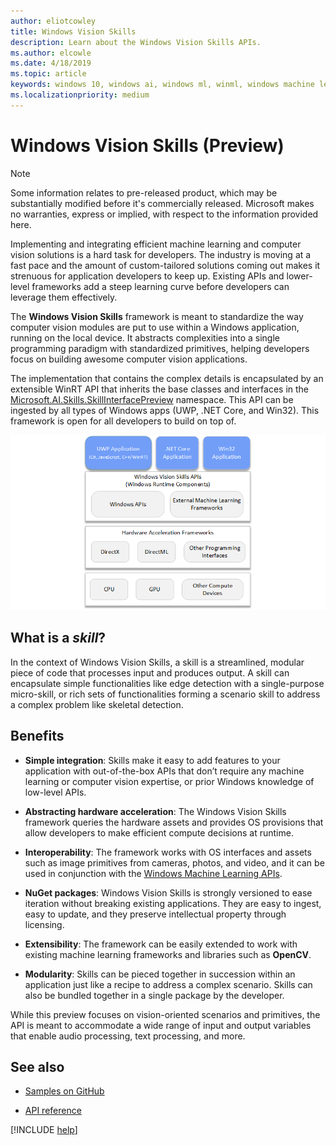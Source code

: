 ```yaml
---
author: eliotcowley
title: Windows Vision Skills
description: Learn about the Windows Vision Skills APIs.
ms.author: elcowle
ms.date: 4/18/2019
ms.topic: article
keywords: windows 10, windows ai, windows ml, winml, windows machine learning, windows vision skills
ms.localizationpriority: medium
---
```


# Windows Vision Skills (Preview)

> [!NOTE]
> Some information relates to pre-released product, which may be substantially modified before it's commercially released. Microsoft makes no warranties, express or implied, with respect to the information provided here.

Implementing and integrating efficient machine learning and computer vision solutions is a hard task for developers. The industry is moving at a fast pace and the amount of custom-tailored solutions coming out makes it strenuous for application developers to keep up. Existing APIs and lower-level frameworks add a steep learning curve before developers can leverage them effectively.

The **Windows Vision Skills** framework is meant to standardize the way computer vision modules are put to use within a Windows application, running on the local device. It abstracts complexities into a single programming paradigm with standardized primitives, helping developers focus on building awesome computer vision applications.

The implementation that contains the complex details is encapsulated by an extensible WinRT API that inherits the base classes and interfaces in the [Microsoft.AI.Skills.SkillInterfacePreview](https://docs.microsoft.com/dotnet/api/microsoft.ai.skills.skillinterfacepreview) namespace. This API can be ingested by all types of Windows apps (UWP, .NET Core, and Win32). This framework is open for all developers to build on top of.

![Diagram of how Windows Vision Skills fits into the development stack; starts with the bottom layer (GPU, CPU, VPU, etc); on top of that are hardware acceleration frameworks (DirectX, DirectML, and others); the next layer is the Windows Vision Skills API, consisting of Windows APIs and third-party frameworks; and the top layer consists of UWP and .NET Core applications](../images/vision-skills-diagram2-wide.png)

## What is a *skill*?

In the context of Windows Vision Skills, a skill is a streamlined, modular piece of code that processes input and produces output. A skill can encapsulate simple functionalities like edge detection with a single-purpose micro-skill, or rich sets of functionalities forming a scenario skill to address a complex problem like skeletal detection.

## Benefits

- **Simple integration**: Skills make it easy to add features to your application with out-of-the-box APIs that don’t require any machine learning or computer vision expertise, or prior Windows knowledge of low-level APIs.

- **Abstracting hardware acceleration**: The Windows Vision Skills framework queries the hardware assets and provides OS provisions that allow developers to make efficient compute decisions at runtime.

- **Interoperability**: The framework works with OS interfaces and assets such as image primitives from cameras, photos, and video, and it can be used in conjunction with the [Windows Machine Learning APIs](../windows-ml/index.md).

- **NuGet packages**: Windows Vision Skills is strongly versioned to ease iteration without breaking existing applications. They are easy to ingest, easy to update, and they preserve intellectual property through licensing.

- **Extensibility**: The framework can be easily extended to work with existing machine learning frameworks and libraries such as **OpenCV**.

- **Modularity**: Skills can be pieced together in succession within an application just like a recipe to address a complex scenario. Skills can also be bundled together in a single package by the developer.

While this preview focuses on vision-oriented scenarios and primitives, the API is meant to accommodate a wide range of input and output variables that enable audio processing, text processing, and more.

## See also

<!--- [Windows Vision Skills NuGet package](https://www.nuget.org/packages/Microsoft.AI.Skills.SkillInterfacePreview)-->

- [Samples on GitHub](https://github.com/Microsoft/WindowsVisionSkillsPreview)

- [API reference](https://docs.microsoft.com/dotnet/api/microsoft.ai.skills.skillinterfacepreview)

[!INCLUDE [help](../includes/get-help-vision.md)]
